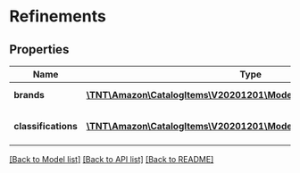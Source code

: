 # Refinements

## Properties
Name | Type | Description | Notes
------------ | ------------- | ------------- | -------------
**brands** | [**\TNT\Amazon\CatalogItems\V20201201\Model\BrandRefinement[]**](BrandRefinement.md) | Brand search refinements. | 
**classifications** | [**\TNT\Amazon\CatalogItems\V20201201\Model\ClassificationRefinement[]**](ClassificationRefinement.md) | Classification search refinements. | 

[[Back to Model list]](../README.md#documentation-for-models) [[Back to API list]](../README.md#documentation-for-api-endpoints) [[Back to README]](../README.md)



